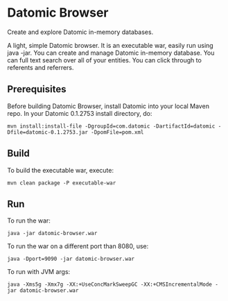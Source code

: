 Datomic Browser
===============

Create and explore Datomic in-memory databases.

A light, simple Datomic browser. It is an executable war, easily run using java -jar.
You can create and manage Datomic in-memory database. You can full text search over all of your entities.
You can click through to referents and referrers.

Prerequisites
-------------

Before building Datomic Browser, install Datomic into your local Maven repo. In your Datomic 0.1.2753 install directory, do:

    mvn install:install-file -DgroupId=com.datomic -DartifactId=datomic -Dfile=datomic-0.1.2753.jar -DpomFile=pom.xml

Build
-----

To build the executable war, execute:

    mvn clean package -P executable-war

Run
---

To run the war:

    java -jar datomic-browser.war

To run the war on a different port than 8080, use:

    java -Dport=9090 -jar datomic-browser.war

To run with JVM args:

    java -Xms5g -Xmx7g -XX:+UseConcMarkSweepGC -XX:+CMSIncrementalMode -jar datomic-browser.war
